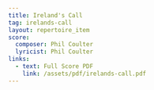 ```yaml
---
title: Ireland's Call
tag: irelands-call
layout: repertoire_item
score:
  composer: Phil Coulter
  lyricist: Phil Coulter
links:
  - text: Full Score PDF
    link: /assets/pdf/irelands-call.pdf
---
```

